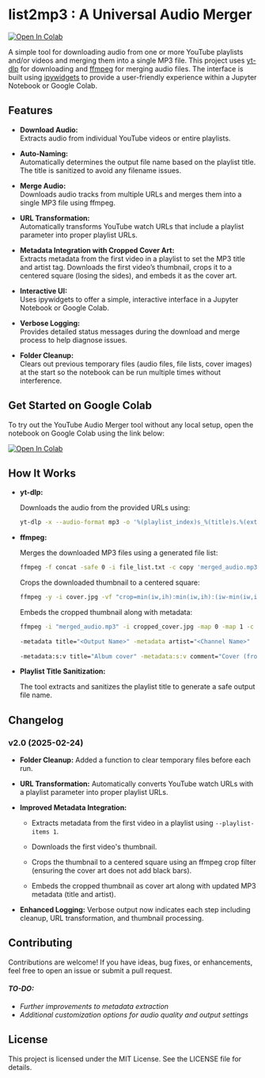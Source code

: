 # list2mp3 : A Universal Audio Merger

[![Open In Colab](https://colab.research.google.com/assets/colab-badge.svg)](https://colab.research.google.com/github/ras0k/list2mp3/blob/main/list2mp3_v2.ipynb)

A simple tool for downloading audio from one or more YouTube  playlists and/or videos and merging them into a single MP3 file. This project uses [yt-dlp](https://github.com/yt-dlp/yt-dlp) for downloading and [ffmpeg](https://ffmpeg.org/) for merging audio files. The interface is built using [ipywidgets](https://ipywidgets.readthedocs.io/) to provide a user-friendly experience within a Jupyter Notebook or Google Colab.

## Features

- **Download Audio:**  
  Extracts audio from individual YouTube videos or entire playlists.

- **Auto-Naming:**  
  Automatically determines the output file name based on the playlist title. The title is sanitized to avoid any filename issues.

- **Merge Audio:**  
  Downloads audio tracks from multiple URLs and merges them into a single MP3 file using ffmpeg.
    
-   **URL Transformation:**  
    Automatically transforms YouTube watch URLs that include a playlist parameter into proper playlist URLs.
    
-   **Metadata Integration with Cropped Cover Art:**  
    Extracts metadata from the first video in a playlist to set the MP3 title and artist tag. Downloads the first video’s thumbnail, crops it to a centered square (losing the sides), and embeds it as the cover art.

- **Interactive UI:**  
  Uses ipywidgets to offer a simple, interactive interface in a Jupyter Notebook or Google Colab.

- **Verbose Logging:**  
  Provides detailed status messages during the download and merge process to help diagnose issues.

-   **Folder Cleanup:**  
    Clears out previous temporary files (audio files, file lists, cover images) at the start so the notebook can be run multiple times without interference.

## Get Started on Google Colab

To try out the YouTube Audio Merger tool without any local setup, open the notebook on Google Colab using the link below:

[![Open In Colab](https://colab.research.google.com/assets/colab-badge.svg)](https://colab.research.google.com/github/ras0k/list2mp3/blob/main/list2mp3_v2.ipynb)

## How It Works

- **yt-dlp:**
  
  Downloads the audio from the provided URLs using:
  ```bash
  yt-dlp -x --audio-format mp3 -o '%(playlist_index)s_%(title)s.%(ext)s' <URL>
  ```

- **ffmpeg:**
  
  Merges the downloaded MP3 files using a generated file list:

  ```bash
  ffmpeg -f concat -safe 0 -i file_list.txt -c copy 'merged_audio.mp3'
  ```

  Crops the downloaded thumbnail to a centered square:
  ```bash
  ffmpeg -y -i cover.jpg -vf "crop=min(iw,ih):min(iw,ih):(iw-min(iw,ih))/2:(ih-min(iw,ih))/2" cropped_cover.jpg
  ```
  Embeds the cropped thumbnail along with metadata:
  ```bash
  ffmpeg -i "merged_audio.mp3" -i cropped_cover.jpg -map 0 -map 1 -c copy -id3v2_version 3 
        
  -metadata title="<Output Name>" -metadata artist="<Channel Name>" 
        
  -metadata:s:v title="Album cover" -metadata:s:v comment="Cover (front)" "temp_<Output Name>.mp3"
  ```
-   **Playlist Title Sanitization:**
    
    The tool extracts and sanitizes the playlist title to generate a safe output file name.

## Changelog

### v2.0 (2025-02-24)

-   **Folder Cleanup:** Added a function to clear temporary files before each run.
    
-   **URL Transformation:** Automatically converts YouTube watch URLs with a playlist parameter into proper playlist URLs.
    
-   **Improved Metadata Integration:**
    
    -   Extracts metadata from the first video in a playlist using `--playlist-items 1`.
        
    -   Downloads the first video's thumbnail.
        
    -   Crops the thumbnail to a centered square using an ffmpeg crop filter (ensuring the cover art does not add black bars).
        
    -   Embeds the cropped thumbnail as cover art along with updated MP3 metadata (title and artist).
        
-   **Enhanced Logging:** Verbose output now indicates each step including cleanup, URL transformation, and thumbnail processing.


    
## Contributing

Contributions are welcome! If you have ideas, bug fixes, or enhancements, feel free to open an issue or submit a pull request.

#### *TO-DO:*

- *Further improvements to metadata extraction*
- *Additional customization options for audio quality and output settings*

## License

This project is licensed under the MIT License. See the LICENSE file for details.
